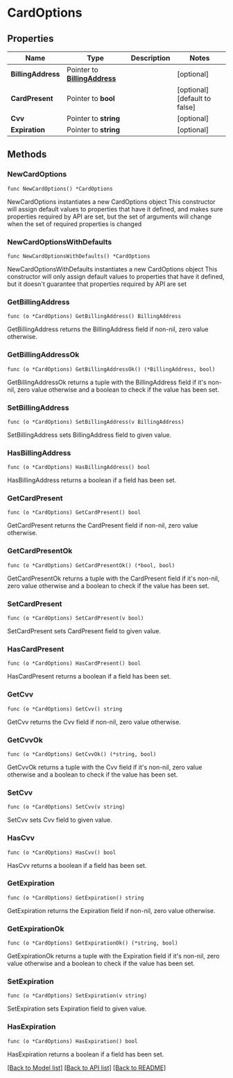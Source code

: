 # CardOptions

## Properties

Name | Type | Description | Notes
------------ | ------------- | ------------- | -------------
**BillingAddress** | Pointer to [**BillingAddress**](BillingAddress.md) |  | [optional] 
**CardPresent** | Pointer to **bool** |  | [optional] [default to false]
**Cvv** | Pointer to **string** |  | [optional] 
**Expiration** | Pointer to **string** |  | [optional] 

## Methods

### NewCardOptions

`func NewCardOptions() *CardOptions`

NewCardOptions instantiates a new CardOptions object
This constructor will assign default values to properties that have it defined,
and makes sure properties required by API are set, but the set of arguments
will change when the set of required properties is changed

### NewCardOptionsWithDefaults

`func NewCardOptionsWithDefaults() *CardOptions`

NewCardOptionsWithDefaults instantiates a new CardOptions object
This constructor will only assign default values to properties that have it defined,
but it doesn't guarantee that properties required by API are set

### GetBillingAddress

`func (o *CardOptions) GetBillingAddress() BillingAddress`

GetBillingAddress returns the BillingAddress field if non-nil, zero value otherwise.

### GetBillingAddressOk

`func (o *CardOptions) GetBillingAddressOk() (*BillingAddress, bool)`

GetBillingAddressOk returns a tuple with the BillingAddress field if it's non-nil, zero value otherwise
and a boolean to check if the value has been set.

### SetBillingAddress

`func (o *CardOptions) SetBillingAddress(v BillingAddress)`

SetBillingAddress sets BillingAddress field to given value.

### HasBillingAddress

`func (o *CardOptions) HasBillingAddress() bool`

HasBillingAddress returns a boolean if a field has been set.

### GetCardPresent

`func (o *CardOptions) GetCardPresent() bool`

GetCardPresent returns the CardPresent field if non-nil, zero value otherwise.

### GetCardPresentOk

`func (o *CardOptions) GetCardPresentOk() (*bool, bool)`

GetCardPresentOk returns a tuple with the CardPresent field if it's non-nil, zero value otherwise
and a boolean to check if the value has been set.

### SetCardPresent

`func (o *CardOptions) SetCardPresent(v bool)`

SetCardPresent sets CardPresent field to given value.

### HasCardPresent

`func (o *CardOptions) HasCardPresent() bool`

HasCardPresent returns a boolean if a field has been set.

### GetCvv

`func (o *CardOptions) GetCvv() string`

GetCvv returns the Cvv field if non-nil, zero value otherwise.

### GetCvvOk

`func (o *CardOptions) GetCvvOk() (*string, bool)`

GetCvvOk returns a tuple with the Cvv field if it's non-nil, zero value otherwise
and a boolean to check if the value has been set.

### SetCvv

`func (o *CardOptions) SetCvv(v string)`

SetCvv sets Cvv field to given value.

### HasCvv

`func (o *CardOptions) HasCvv() bool`

HasCvv returns a boolean if a field has been set.

### GetExpiration

`func (o *CardOptions) GetExpiration() string`

GetExpiration returns the Expiration field if non-nil, zero value otherwise.

### GetExpirationOk

`func (o *CardOptions) GetExpirationOk() (*string, bool)`

GetExpirationOk returns a tuple with the Expiration field if it's non-nil, zero value otherwise
and a boolean to check if the value has been set.

### SetExpiration

`func (o *CardOptions) SetExpiration(v string)`

SetExpiration sets Expiration field to given value.

### HasExpiration

`func (o *CardOptions) HasExpiration() bool`

HasExpiration returns a boolean if a field has been set.


[[Back to Model list]](../README.md#documentation-for-models) [[Back to API list]](../README.md#documentation-for-api-endpoints) [[Back to README]](../README.md)


